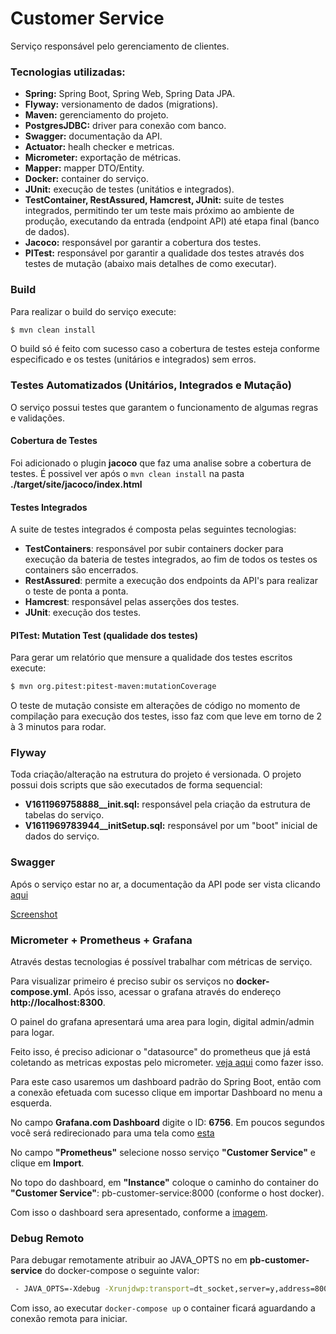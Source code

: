 # Customer Service
Serviço responsável pelo gerenciamento de clientes.

### Tecnologias utilizadas:

* **Spring:** Spring Boot, Spring Web, Spring Data JPA.
* **Flyway:** versionamento de dados (migrations).
* **Maven:**  gerenciamento do projeto.
* **PostgresJDBC:**  driver para conexão com banco.
* **Swagger:** documentação da API.
* **Actuator:** healh checker e metricas.
* **Micrometer:** exportação de métricas.
* **Mapper:** mapper DTO/Entity.
* **Docker:** container do serviço.
* **JUnit:** execução de testes (unitátios e integrados).
* **TestContainer, RestAssured, Hamcrest, JUnit:** suite de testes integrados, permitindo ter um teste mais próximo ao ambiente de produção, executando da entrada (endpoint API) até etapa final (banco de dados).
* **Jacoco:** responsável por garantir a cobertura dos testes.
* **PITest:** responsável por garantir a qualidade dos testes através dos testes de mutação (abaixo mais detalhes de como executar).

### Build
Para realizar o build do serviço execute:
```sh
$ mvn clean install
```
O build só é feito com sucesso caso a cobertura de testes esteja conforme especificado e os testes (unitários e integrados) sem erros.


### Testes Automatizados (Unitários, Integrados e Mutação)
O serviço possui testes que garantem o funcionamento de algumas regras e validações.

#### Cobertura de Testes
Foi adicionado o plugin **jacoco** que faz uma analise sobre a cobertura de testes. É possivel ver
após o `mvn clean install` na pasta **./target/site/jacoco/index.html**

#### Testes Integrados
A suite de testes integrados é composta pelas seguintes tecnologias:
* **TestContainers**: responsável por subir containers docker para execução da bateria de testes integrados, ao fim de todos os testes os containers são encerrados.
* **RestAssured**: permite a execução dos endpoints da API's para realizar o teste de ponta a ponta.
* **Hamcrest**: responsável pelas asserções dos testes.
* **JUnit**: execução dos testes.

#### PITest: Mutation Test (qualidade dos testes)
Para gerar um relatório que mensure a qualidade dos testes escritos execute:
```sh
$ mvn org.pitest:pitest-maven:mutationCoverage
```
O teste de mutação consiste em alterações de código no momento de compilação para execução dos testes, isso faz com que leve em torno de 2 à 3 minutos para rodar.


### Flyway
Toda criação/alteração na estrutura do projeto é versionada. O projeto possui dois scripts que são executados de forma sequencial:

* **V1611969758888__init.sql:** responsável pela criação da estrutura de tabelas do serviço.
* **V1611969783944__initSetup.sql:** responsável por um "boot" inicial de dados do serviço.

### Swagger
Após o serviço estar no ar, a documentação da API pode ser vista clicando [aqui](http://localhost:8000/swagger-ui.html)

[Screenshot](https://drive.google.com/file/d/1dnnTcvsiP4LTxzInnRsRhD7v8VA0dYPm/view?usp=sharing)

### Micrometer + Prometheus + Grafana
Através destas tecnologias é possível trabalhar com métricas de serviço.

Para visualizar primeiro é preciso subir os serviços no **docker-compose.yml**. Após isso, acessar o grafana através do endereço **http://localhost:8300**.

O painel do grafana apresentará uma area para login, digital admin/admin para logar.

Feito isso, é preciso adicionar o "datasource" do prometheus que já está coletando as metricas expostas pelo micrometer.
[veja aqui](https://drive.google.com/file/d/1OiUAXd9D1dtYnvb6fgIyOKGDyplYZl08/view?usp=sharing) como fazer isso.

Para este caso usaremos um dashboard padrão do Spring Boot, então com a conexão efetuada com sucesso clique em importar Dashboard no menu a esquerda.

No campo **Grafana.com Dashboard** digite o ID: **6756**.
Em poucos segundos você será redirecionado para uma tela como [esta](https://drive.google.com/file/d/1omLrq2BC747jclQz6ZDZYTykdvSb3_4i/view?usp=sharing)

No campo **"Prometheus"** selecione nosso serviço **"Customer Service"** e clique em **Import**.

No topo do dashboard, em **"Instance"** coloque o caminho do container do **"Customer Service"**: pb-customer-service:8000 (conforme o host docker).

Com isso o dashboard sera apresentado, conforme a [imagem](https://drive.google.com/file/d/1tb7yY3Rxk2-HTCKRLe_QdSJ8xbLFzRff/view?usp=sharing).

### Debug Remoto
Para debugar remotamente atribuir ao JAVA_OPTS no em **pb-customer-service** do docker-compose o seguinte valor:
```sh
 - JAVA_OPTS=-Xdebug -Xrunjdwp:transport=dt_socket,server=y,address=8000,suspend=y # REMOTE DEBUG
```
Com isso, ao executar `docker-compose up` o container ficará aguardando a conexão remota para iniciar.

